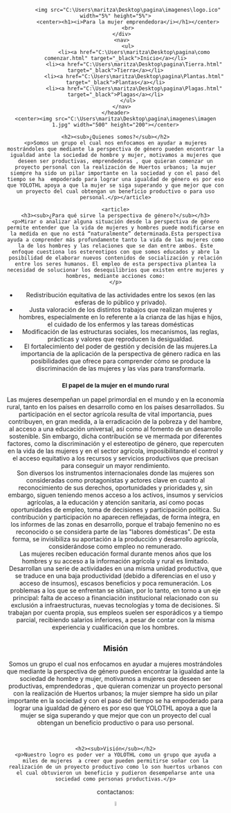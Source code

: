 <!DOCTYPE html>
<html>
<head>
	<title>Huerto Urbano</title>
    <meta charset="utf-8">
	<meta name="viewport" content="width=device-width, initial-scaled=1.0">
	<meta http-equiv="X-UA-Compatible" content="ie=edge">
	<link rel="stylesheet" type="text/css" href="C:\Users\maritza\Desktop\pagina\estilo\estilo.css">
	<link rel="shortcut icon" href="C:\Users\maritza\Desktop\pagina\imagenes\logo.ico">
	<script type="text/javascript" src="C:\Users\maritza\Desktop\pagina\java scrip\javascrip.js"></script>
	</head>
	<body>
		<header>
		<div>
			
			<img src="C:\Users\maritza\Desktop\pagina\imagenes\logo.ico" width="5%" height="5%">
			<center><h1><i>Para la mujer emprendedora</i></h1></center>
			<br>
		</div>
		<nav>
			<ul>
				<li><a href="C:\Users\maritza\Desktop\pagina\como comenzar.html" target="_black">Inicio</a></li>
				<li><a href="C:\Users\maritza\Desktop\pagina\Tierra.html" target="_black">Tierra</a></li>
				<li><a href="C:\Users\maritza\Desktop\pagina\Plantas.html" target="_black">Plantas</a></li>
				<li><a href="C:\Users\maritza\Desktop\pagina\Plagas.html" target="_black">Plagas</a></li>
			</ul>
		</nav>
	</header>
	<center><img src="C:\Users\maritza\Desktop\pagina\imagenes\imagen 1.jpg" width="500" height="200"></center>
<section class="main">
	<section class="articuls">
		<article>
		
	
	<h2><sub>¿Quienes somos?</sub></h2>
	<p>Somos un grupo el cual nos enfocamos en ayudar a mujeres mostrándoles que mediante la perspectiva de género pueden encontrar la igualdad ante la sociedad de hombre y mujer, motivamos a mujeres que deseen ser productivas, emprendedoras , que quieran comenzar un proyecto personal con la realización de Huertos urbanos; la mujer siempre ha sido un pilar importante en la sociedad y con el paso del tiempo se ha  empoderado para lograr una igualdad de género es por eso que YOLOTHL apoya a que la mujer se siga superando y que mejor que con un proyecto del cual obtengan un beneficio productivo o para uso personal.</p></article>
	
	<article>
	<h3><sub>¿Para qué sirve la perspectiva de género?</sub></h3>
	<p>Mirar o analizar alguna situación desde la perspectiva de género permite entender que la vida de mujeres y hombres puede modificarse en la medida en que no está “naturalmente” determinada.Esta perspectiva ayuda a comprender más profundamente tanto la vida de las mujeres como la de los hombres y las relaciones que se dan entre ambos. Este enfoque cuestiona los estereotipos con que somos educados y abre la posibilidad de elaborar nuevos contenidos de socialización y relación entre los seres humanos. El empleo de esta perspectiva plantea la necesidad de solucionar los desequilibrios que existen entre mujeres y hombres, mediante acciones como:
    </p>
   

 <ul>
     <li>   Redistribución equitativa de las actividades entre los sexos (en las esferas de lo público y privado).</li>
     <li>   Justa valoración de los distintos trabajos que realizan mujeres y hombres, especialmente en lo referente a la crianza de las hijas e hijos, el cuidado de los enfermos y las tareas domésticas</li>
     <li>   Modificación de las estructuras sociales, los mecanismos, las reglas, prácticas y valores que reproducen la desigualdad.</li>
     <li>   El fortalecimiento del poder de gestión y decisión de las mujeres.La importancia de la aplicación de la perspectiva de género radica en las posibilidades que ofrece para comprender cómo se produce la discriminación de las mujeres y las vías para transformarla.</li>
 </ul>
  </article>


<article>
 <h3><sub>El papel de la mujer en el mundo rural</sub></h3>
 <p>Las mujeres desempeñan un papel primordial en el mundo y en la economía rural, tanto en los países en desarrollo como en los países desarrollados. Su participación en el sector agrícola resulta de vital importancia, pues contribuyen, en gran medida, a la erradicación de la pobreza y del hambre, al acceso a una educación universal, así como al fomento de un desarrollo sostenible. Sin embargo, dicha contribución se ve mermada por diferentes factores, como la discriminación y el estereotipo de género, que repercuten en la vida de las mujeres y en el sector agrícola, imposibilitando el control y el acceso equitativo a los recursos y servicios productivos que precisan para conseguir un mayor rendimiento.<br>
 Son diversos los instrumentos internacionales donde las mujeres son consideradas como protagonistas y actores clave en cuanto al reconocimiento de sus derechos, oportunidades y prioridades y, sin embargo, siguen teniendo menos acceso a los activos, insumos y servicios agrícolas, a la educación y atención sanitaria, así como pocas oportunidades de empleo, toma de decisiones y participación política. Su contribución y participación no aparecen reflejadas, de forma íntegra, en los informes de las zonas en desarrollo, porque el trabajo femenino no es reconocido o se considera parte de las "labores domésticas". De esta forma, se invisibiliza su aportación a la producción y desarrollo agrícola, considerándose como empleo no remunerado.<br>
 Las mujeres reciben educación formal durante menos años que los hombres y su acceso a la información agrícola y rural es limitado. Desarrollan una serie de actividades en una misma unidad productiva, que se traduce en una baja productividad (debido a diferencias en el uso y acceso de insumos), escasos beneficios y poca remuneración. Los problemas a los que se enfrentan se sitúan, por lo tanto, en torno a un eje principal: falta de acceso a financiación institucional relacionado con su exclusión a infraestructuras, nuevas tecnologías y toma de decisiones. Si trabajan por cuenta propia, sus empleos suelen ser esporádicos y a tiempo parcial, recibiendo salarios inferiores, a pesar de contar con la misma experiencia y cualificación que los hombres.
</p>
</article>
</section>
<aside>
	<h2><sub>Misión</sub></h2>
	<p>Somos un grupo el cual nos enfocamos en ayudar a mujeres mostrándoles que mediante la perspectiva de género pueden encontrar la igualdad ante la sociedad de hombre y mujer, motivamos a mujeres que deseen ser productivas, emprendedoras , que quieran comenzar un proyecto personal con la realización de Huertos urbanos; la mujer siempre ha sido un pilar importante en la sociedad y con el paso del tiempo se ha  empoderado para lograr una igualdad de género es por eso que YOLOTHL apoya a que la mujer se siga superando y que mejor que con un proyecto del cual obtengan un beneficio productivo o para uso personal.</p><br>
	
	<h2><sub>Visión</sub></h2>
	<p>Nuestro logro es poder ver a YOLOTHL como un grupo que ayuda a miles de mujeres  a creer que pueden permitirse soñar con la realización de un proyecto productivo como lo son huertos urbanos con el cual obtuvieron un beneficio y pudieron desempeñarse ante una sociedad como personas productivas.</p>

</aside>
</section> 
<footer>
	<p>contactanos:</p><a href="mailto:prudenst87@gmail.com"> <img src="C:\Users\maritza\Desktop\pagina\imagenes\icono correo.jpg" width="5%" height="5%"></a>
	<br>
</footer>

	

</div>
</body>
</html>
